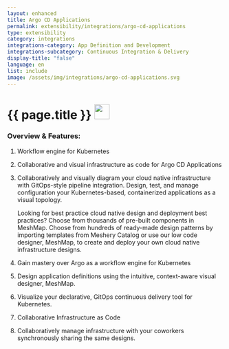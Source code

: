 ```yaml
---
layout: enhanced
title: Argo CD Applications
permalink: extensibility/integrations/argo-cd-applications
type: extensibility
category: integrations
integrations-category: App Definition and Development
integrations-subcategory: Continuous Integration & Delivery
display-title: "false"
language: en
list: include
image: /assets/img/integrations/argo-cd-applications.svg
---
```


<h1>{{ page.title }} <img src="{{ page.image }}" style="width: 35px; height: 35px;" /></h1>


<!-- This needs replaced with the Category property, not the sub-category.
 #### About: Workflow engine for Kubernetes -->

### Overview & Features:

1. Workflow engine for Kubernetes

2. Collaborative and visual infrastructure as code for Argo CD Applications

4. 
    Collaboratively and visually diagram your cloud native infrastructure with GitOps-style pipeline integration. Design, test, and manage configuration your Kubernetes-based, containerized applications as a visual topology.



    Looking for best practice cloud native design and deployment best practices? Choose from thousands of pre-built components in MeshMap. Choose from hundreds of ready-made design patterns by importing templates from Meshery Catalog or use our low code designer, MeshMap, to create and deploy your own cloud native infrastructure designs.



5. Gain mastery over Argo as a workflow engine for Kubernetes

6. Design application definitions using the intuitive, context-aware visual designer, MeshMap.

7. Visualize your declarative, GitOps continuous delivery tool for Kubernetes.

8. Collaborative Infrastructure as Code

9. Collaboratively manage infrastructure with your coworkers synchronously sharing the same designs.

